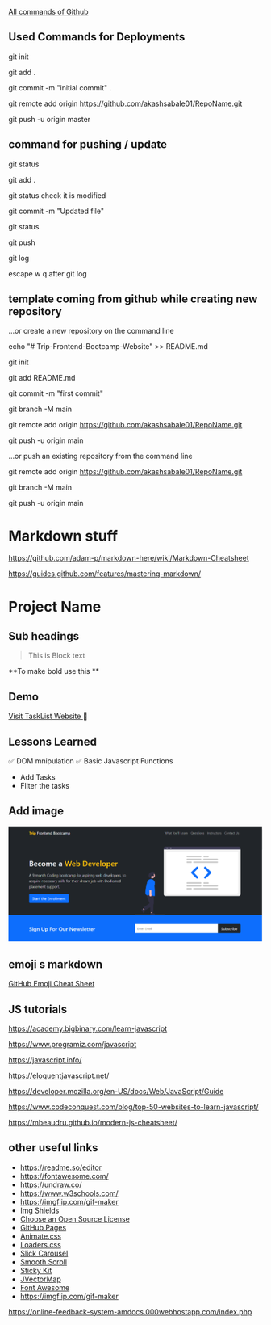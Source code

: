 [All commands of Github ]( https://www.freecodecamp.org/news/git-cheat-sheet/) 

## Used Commands for Deployments

git init

git add .

git commit -m "initial commit" .

git remote add origin https://github.com/akashsabale01/RepoName.git

git push -u origin master

## command for pushing / update

git status

git add .

git status check it is modified

git commit -m "Updated file"

git status

git push

git log

escape w q after git log 



## template coming from github while creating new repository

…or create a new repository on the command line

echo "# Trip-Frontend-Bootcamp-Website" >> README.md

git init

git add README.md

git commit -m "first commit"

git branch -M main

git remote add origin https://github.com/akashsabale01/RepoName.git

git push -u origin main


…or push an existing repository from the command line

git remote add origin https://github.com/akashsabale01/RepoName.git

git branch -M main

git push -u origin main


# Markdown stuff
https://github.com/adam-p/markdown-here/wiki/Markdown-Cheatsheet

https://guides.github.com/features/mastering-markdown/

# Project Name

## Sub headings

>This is Block text

**To make bold use this ** 

## Demo
[Visit TaskList Website ](https://akashsabale01.github.io/TRIP-Frontend_Bootcamp_website/#instructors) :link:

## Lessons Learned

:white_check_mark: DOM mnipulation
:white_check_mark: Basic Javascript Functions

* Add Tasks
* Fliter the tasks

## Add image
![App Screenshot](./Trip-Home-Page.png)

## emoji s markdown
[GitHub Emoji Cheat Sheet ](https://www.webfx.com/tools/emoji-cheat-sheet/)

## JS  tutorials
https://academy.bigbinary.com/learn-javascript

https://www.programiz.com/javascript

https://javascript.info/

https://eloquentjavascript.net/

https://developer.mozilla.org/en-US/docs/Web/JavaScript/Guide

https://www.codeconquest.com/blog/top-50-websites-to-learn-javascript/

https://mbeaudru.github.io/modern-js-cheatsheet/


## other useful links
* https://readme.so/editor
* https://fontawesome.com/
* https://undraw.co/
* https://www.w3schools.com/
* https://imgflip.com/gif-maker
* [Img Shields](https://shields.io)
* [Choose an Open Source License](https://choosealicense.com)
* [GitHub Pages](https://pages.github.com)
* [Animate.css](https://daneden.github.io/animate.css)
* [Loaders.css](https://connoratherton.com/loaders)
* [Slick Carousel](https://kenwheeler.github.io/slick)
* [Smooth Scroll](https://github.com/cferdinandi/smooth-scroll)
* [Sticky Kit](http://leafo.net/sticky-kit)
* [JVectorMap](http://jvectormap.com)
* [Font Awesome](https://fontawesome.com)
* https://imgflip.com/gif-maker

https://online-feedback-system-amdocs.000webhostapp.com/index.php
